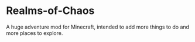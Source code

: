 Realms-of-Chaos
===============

A huge adventure mod for Minecraft, intended to add more things to do and more places to explore.
